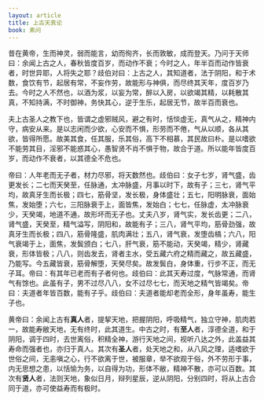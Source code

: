 ```yaml
---
layout: article
title: 上古天真论
book: 素问
---
```


昔在黄帝，生而神灵，弱而能言，幼而徇齐，长而敦敏，成而登天。乃问于天师曰：余闻上古之人，春秋皆度百岁，而动作不衰；今时之人，年半百而动作皆衰者，时世异耶，人将失之耶？歧伯对曰：上古之人，其知道者，法于阴阳，和于术数，食饮有节，起居有常，不妄作劳，故能形与神俱，而尽终其天年，度百岁乃去。今时之人不然也，以酒为浆，以妄为常，醉以入房，以欲竭其精，以耗散其真，不知持满，不时御神，务快其心，逆于生乐，起居无节，故半百而衰也。

夫上古圣人之教下也，皆谓之虚邪贼风，避之有时，恬惔虚无，真气从之，精神内守，病安从来。是以志闲而少欲，心安而不惧，形劳而不倦，气从以顺，各从其欲，皆得所愿。故美其食，任其服，乐其俗，高下不相慕，其民故曰朴。是以嗜欲不能劳其目，淫邪不能惑其心，愚智贤不肖不惧于物，故合于道。所以能年皆度百岁，而动作不衰者，以其德全不危也。

帝曰：人年老而无子者，材力尽邪，将天数然也。歧伯曰：女子七岁，肾气盛，齿更发长；二七而天癸至，任脉通，太冲脉盛，月事以时下，故有子；三七，肾气平均，故真牙生而长极；四七，筋骨坚，发长极，身体盛壮；五七，阳明脉衰，面始焦，发始堕；六七，三阳脉衰于上，面皆焦，发始白；七七，任脉虚，太冲脉衰少，天癸竭，地道不通，故形坏而无子也。丈夫八岁，肾气实，发长齿更；二八，肾气盛，天癸至，精气溢写，阴阳和，故能有子；三八，肾气平均，筋骨劲强，故真牙生而长极；四八，筋骨隆盛，肌肉满壮；五八，肾气衰，发堕齿槁；六八，阳气衰竭于上，面焦，发鬓颁白；七八，肝气衰，筋不能动，天癸竭，精少，肾藏衰，形体皆极；八八，则齿发去，肾者主水，受五藏六府之精而藏之，故五藏盛，乃能写。今五藏皆衰，筋骨解堕，天癸尽矣。故发鬓白，身体重，行步不正，而无子耳。帝曰：有其年已老而有子者何也。歧伯曰：此其天寿过度，气脉常通，而肾气有馀也。此虽有子，男不过尽八八，女不过尽七七，而天地之精气皆竭矣。帝曰：夫道者年皆百数，能有子乎。歧伯曰：夫道者能却老而全形，身年虽寿，能生子也。

黄帝曰：余闻上古有**真人**者，提挈天地，把握阴阳，呼吸精气，独立守神，肌肉若一，故能寿敝天地，无有终时，此其道生。中古之时，有**至人**者，淳德全道，和于阴阳，调于四时，去世离俗，积精全神，游行天地之间，视听八达之外，此盖益其寿命而强者也，亦归于真人。其次有**圣人**者，处天地之和，从八风之理，适嗜欲于世俗之间，无恚嗔之心，行不欲离于世，被服章，举不欲观于俗，外不劳形于事，内无思想之患，以恬愉为务，以自得为功，形体不敝，精神不散，亦可以百数。其次有**贤人**者，法则天地，象似日月，辩列星辰，逆从阴阳，分别四时，将从上古合同于道，亦可使益寿而有极时。